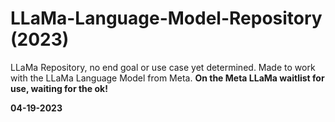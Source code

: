 # LLaMa-Language-Model-Repository (2023)
LLaMa Repository, no end goal or use case yet determined.
Made to work with the LLaMa Language Model from Meta.
**On the Meta LLaMa waitlist for use, waiting for the ok!**


**04-19-2023**
